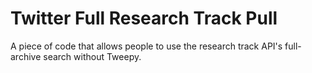 # Twitter Full Research Track Pull
 A piece of code that allows people to use the research track API's full-archive search without Tweepy.
